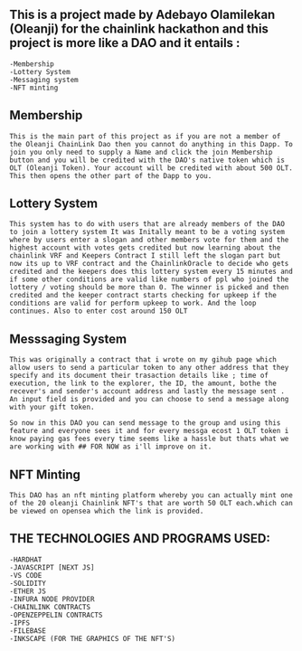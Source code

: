 ## This is a project made by Adebayo Olamilekan (Oleanji) for the chainlink hackathon and this project is more like a DAO and it entails :
    -Membership 
    -Lottery System
    -Messaging system
    -NFT minting

## Membership
    This is the main part of this project as if you are not a member of the Oleanji ChainLink Dao then you cannot do anything in this Dapp. To join you only need to supply a Name and click the join Membership button and you will be credited with the DAO's native token which is OLT (Oleanji Token). Your account will be credited with about 500 OLT.
    This then opens the other part of the Dapp to you.


## Lottery System 
    This system has to do with users that are already members of the DAO to join a lottery system It was Initally meant to be a voting system where by users enter a slogan and other members vote for them and the highest account with votes gets credited but now learning about the chainlink VRF and Keepers Contract I still left the slogan part but now its up to VRF contract and the ChainlinkOracle to decide who gets credited and the keepers does this lottery system every 15 minutes and if some other conditions are valid like numbers of ppl who joined the lottery / voting should be more than 0. The winner is picked and then credited and the keeper contract starts checking for upkeep if the conditions are valid for perform upkeep to work. And the loop continues. Also to enter cost around 150 OLT

## Messsaging System
    This was originally a contract that i wrote on my gihub page which allow users to send a particular token to any other address that they specify and its document their trasaction details like ; time of execution, the link to the explorer, the ID, the amount, bothe the recever's and sender's account address and lastly the message sent . An input field is provided and you can choose to send a message along with your gift token.

    So now in this DAO you can send message to the group and using this feature and everyone sees it and for every messga ecost 1 OLT token i know paying gas fees every time seems like a hassle but thats what we are working with ## FOR NOW as i'll improve on it.

## NFT Minting
    This DAO has an nft minting platform whereby you can actually mint one of the 20 oleanji Chainlink NFT's that are worth 50 OLT each.which can be viewed on opensea which the link is provided.



## THE TECHNOLOGIES AND PROGRAMS USED:
    -HARDHAT
    -JAVASCRIPT [NEXT JS]
    -VS CODE 
    -SOLIDITY
    -ETHER JS
    -INFURA NODE PROVIDER
    -CHAINLINK CONTRACTS
    -OPENZEPPELIN CONTRACTS 
    -IPFS
    -FILEBASE
    -INKSCAPE (FOR THE GRAPHICS OF THE NFT'S)



    










